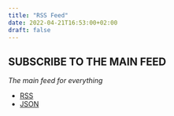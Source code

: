 ```yaml
---
title: "RSS Feed"
date: 2022-04-21T16:53:00+02:00
draft: false
---
```


## SUBSCRIBE TO THE MAIN FEED

_The main feed for everything_

* [RSS](https://taskit/feeds/main/)
* [JSON](https://taskit/feeds/json)